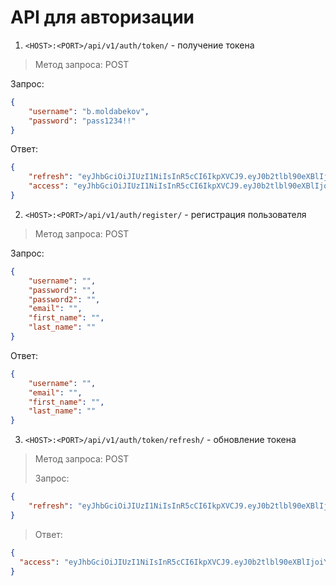 # API для авторизации

1. `<HOST>:<PORT>/api/v1/auth/token/` - получение токена
>Метод запроса: POST


Запрос:
```json
{
    "username": "b.moldabekov",
    "password": "pass1234!!"
}
```

Ответ:
```json
{
    "refresh": "eyJhbGciOiJIUzI1NiIsInR5cCI6IkpXVCJ9.eyJ0b2tlbl90eXBlIjoicmVmcmVzaCIsImV4cCI6MTcwNzk0MTA5MCwiaWF0IjoxNzA3ODU0NjkwLCJqdGkiOiI4ZjA5Y2QyZGQzODk0NWQzOTE2MGZhY2U4MTExMTcyYiIsInVzZXJfaWQiOjF9.huPWJ3wVI_IKanq7QbtWllVkfeEtmCBf9_9kIy9ZwSo",
    "access": "eyJhbGciOiJIUzI1NiIsInR5cCI6IkpXVCJ9.eyJ0b2tlbl90eXBlIjoiYWNjZXNzIiwiZXhwIjoxNzA3ODU0OTkwLCJpYXQiOjE3MDc4NTQ2OTAsImp0aSI6Ijk0MmQ2MmQzZDNiZjRhZDc4MThjNDRkMDQ2MDY1M2ZhIiwidXNlcl9pZCI6MX0.rZ47w4sCuPzpmD98m5rBjrVJ72PlwQwhMXoagAcsNNA"
}
```
2. `<HOST>:<PORT>/api/v1/auth/register/` - регистрация пользователя
> Метод запроса: POST

Запрос:
```json
{
    "username": "",
    "password": "",
    "password2": "",
    "email": "",
    "first_name": "",
    "last_name": ""
}
```

Ответ:
```json
{
    "username": "",
    "email": "",
    "first_name": "",
    "last_name": ""
}
```

3. `<HOST>:<PORT>/api/v1/auth/token/refresh/` - обновление токена
> Метод запроса: POST
>
> Запрос:
```json
{
    "refresh": "eyJhbGciOiJIUzI1NiIsInR5cCI6IkpXVCJ9.eyJ0b2tlbl90eXBlIjoicmVmcmVzaCIsImV4cCI6MTcwNzU3MTM4OCwiaWF0IjoxNzA3NDg0OTg4LCJqdGkiOiJhYjNmZWViYjQ4NTU0Y2YxOGJlMjA5YjQ5OGVkZTgzNyIsInVzZXJfaWQiOjF9.9e59n32kDB7LLiT499vCMspo8CS3R65xlD-tR83xchQ"
}
```
> Ответ:
```json
{
  "access": "eyJhbGciOiJIUzI1NiIsInR5cCI6IkpXVCJ9.eyJ0b2tlbl90eXBlIjoiYWNjZXNzIiwiZXhwIjoxNzA3NDg1NDYxLCJpYXQiOjE3MDc0ODQ5ODgsImp0aSI6IjljNzFlYTMyMDhiZTQ1MDA5OWY4NDMwM2EzOTI1MDdhIiwidXNlcl9pZCI6MX0.psNXhFCmMi3QsCXErCE_NC7py1KTP_0nhDLnbutO9dc"
}
```